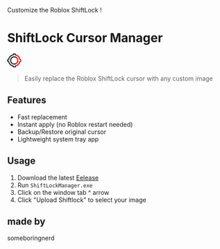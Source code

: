 Customize the Roblox ShiftLock !

# ShiftLock Cursor Manager

![App Icon](Logo-small.png)

> Easily replace the Roblox ShiftLock cursor with any custom image

## Features
- Fast replacement
- Instant apply (no Roblox restart needed)
- Backup/Restore original cursor
- Lightweight system tray app

## Usage
1. Download the latest [Eelease](https://github.com/ItsSomeBoringNerd/ShiftlockCursorManager/releases/tag/shitlock)
2. Run `ShiftLockManager.exe`
3. Click on the window tab ^ arrow
4. Click "Upload Shiftlock" to select your image

## made by
someboringnerd
